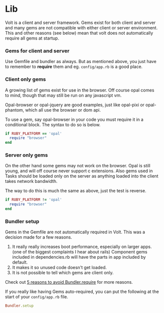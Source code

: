 # Lib

Volt is a client and server framework. Gems exist for both client and server and many gems are not compatible with either client or server environment. This and other reasons (see below) mean that volt does not automatically require all gems at startup.

### Gems for client and server

Use Gemfile and bundler as always. But as mentioned above, you just have to remember to **require** them and eg. ```config/app.rb``` is a good place.

### Client only gems

A growing list of gems exist for use in the browser. Off course opal comes to mind, though that may still be run on any javascript vm.

Opal-browser or opal-jquery are good examples, just like opal-pixi or opal-phantom, which all use the browser or dom api.

To use a gem, say opal-browser in your code you must require it in a conditional block. The syntax to do so is below.

```ruby
if RUBY_PLATFORM == 'opal'
  require "browser"
end

```

### Server only gems

On the other hand some gems may not work on the browser. Opal is still young, and will off course never support c extensions. Also gems used in Tasks should be loaded only on the server as anything loaded into the client takes network bandwidth.

The way to do this is much the same as above, just the test is reverse.

```ruby
if RUBY_PLATFORM != 'opal'
  require "browser"
end
```

### Bundler setup

Gems in the Gemfile are not automatically required in Volt.  This was a decision made for a few reasons.

1. It really really increases boot performance, especially on larger apps. (one of the biggest complaints I hear about rails) Component gems included in dependencies.rb will have the parts in app included by default.
2. It makes it so unused code doesn't get loaded.
3. It is not possible to tell which gems are client only.

Check out [5 reasons to avoid Bundler.require](http://myronmars.to/n/dev-blog/2012/12/5-reasons-to-avoid-bundler-require) for more reasons.

If you really like having Gems auto-required, you can put the following at the start of your ```config/app.rb``` file.

```ruby
Bundler.setup
```
